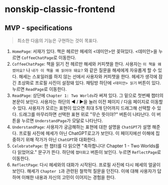 # nonskip-classic-frontend


## MVP - specifications

> 최소한 다음의 기능은 구현하는 것이 목표다.

1. `HomePage`: 서재가 있다. 책은 헤르만 헤세의 <데미안>만 꽂혀있다. <데미안>을 누르면 `CoffeeChatPage`로 이동한다.
2. `CoffeeChatPage`:  책을 읽기 전 헤르만 해세와 커피챗을 한다. 사용자는 `이 책을 왜 썼어요?` 나 `내가 이 책을 왜 읽어야 돼요?` 와 같은 질문을 해세에게 자유롭게 할 수 있다. 해세는 스포일러를 하지 않는 선에서 사용자와 커피챗을 한다. 헤세가 생각에 잠긴 초상화로 프로필 사진이 설정돼 있다. 채팅방 하단에 `<데미안> 읽기` 버튼이 있다. 누르면 `ReadPage`로 이동한다.
3. `ReadPage`:  상단에 `Chapter 1: Two Worlds`라 써져 있다. 그 밑으로 첫번째 챕터의 본문이 보인다. 사용자는 하단의 ◀️ / ▶️을 눌러 이전 페이지 / 다음 페이지로 이동할 수 있다. 사용자가 모르는 표현이 있으면 최대 5개 단어까지 드래그해 선택할 수 있다. 드래그를 마무리하면 선택한 표현 위로 "무슨 뜻이야?" 버튼이 나타난다. 이 버튼을 누르면 `UnderstandPage`가 모달로 나타난다.
4. `UnderstandPage`: 사용자가 궁금해하는 표현에 대한 설명을 `ChatGPT`가 설명 해준다. 프로필 사진에 헤세가 아닌 ChatGPT로고가 보인다. 이 페이지에선 이해에 집중하기 위해 작가가 아닌 `ChatGPT`와 대화한다.
5. `CelebratePage`: 한 챕터를 다 읽으면  "축하합니다! Chapter 1 - Two Worlds를 다 읽었어요." 문구가 뜬다.  하단에  `챕터회고` 버튼이 보인다. 누르면 `ReflectPage`로 이동한다.
6. `ReflectPage`:  다시 헤세와의 대화가 시작된다. 프로필 사진에 다시 헤세의 얼굴이 보인다. 해세가 `Chapter 1`과 관련된 철학적 질문을 던진다. 이에 대해 사용자가 답하며 이해한 내용과 자신의 고민이 이어지는 경험을 한다.  
